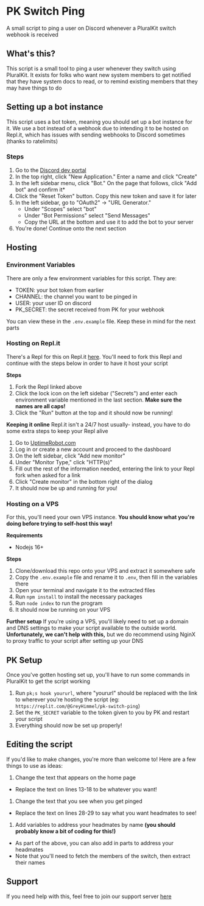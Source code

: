 # PK Switch Ping
A small script to ping a user on Discord whenever a PluralKit switch webhook is received

## What's this?
This script is a small tool to ping a user whenever they switch using PluralKit. It exists for folks who want new system members to get notified that they have system docs to read, or to remind existing members that they may have things to do

## Setting up a bot instance
This script uses a bot token, meaning you should set up a bot instance for it. We use a bot instead of a webhook due to intending it to be hosted on Repl.it, which has issues with sending webhooks to Discord sometimes (thanks to ratelimits)

### Steps
1. Go to the [Discord dev portal](https://discord.com/developers/applications)
1. In the top right, click "New Application." Enter a name and click "Create"
1. In the left sidebar menu, click "Bot." On the page that follows, click "Add bot" and confirm it\*
1. Click the "Reset Token" button. Copy this new token and save it for later
1. In the left sidebar, go to "OAuth2" -> "URL Generator."
	- Under "Scopes" select "bot"
	- Under "Bot Permissions" select "Send Messages"
	- Copy the URL at the bottom and use it to add the bot to your server
1. You're done! Continue onto the next section

## Hosting
### Environment Variables
There are only a few environment variables for this script. They are:
- TOKEN: your bot token from earlier
- CHANNEL: the channel you want to be pinged in
- USER: your user ID on discord
- PK_SECRET: the secret received from PK for your webhook

You can view these in the `.env.example` file. Keep these in mind for the next parts

### Hosting on Repl.it
There's a Repl for this on Repl.it [here](https://replit.com/@GreyHimmel/pk-switch-ping). You'll need to fork this Repl and continue with the steps below in order to have it host your script

**Steps**
1. Fork the Repl linked above
1. Click the lock icon on the left sidebar ("Secrets") and enter each environment variable mentioned in the last section. **Make sure the names are all caps!**
1. Click the "Run" button at the top and it should now be running!

**Keeping it online**
Repl.it isn't a 24/7 host usually- instead, you have to do some extra steps to keep your Repl alive
1. Go to [UptimeRobot.com](https://uptimerobot.com/)
1. Log in or create a new account and proceed to the dashboard
1. On the left sidebar, click "Add new monitor"
1. Under "Monitor Type," click "HTTP(s)"
1. Fill out the rest of the information needed, entering the link to your Repl fork when asked for a link
1. Click "Create monitor" in the bottom right of the dialog
1. It should now be up and running for you!

### Hosting on a VPS
For this, you'll need your own VPS instance. **You should know what you're doing before trying to self-host this way!**

**Requirements**
- Nodejs 16+

**Steps**
1. Clone/download this repo onto your VPS and extract it somewhere safe
1. Copy the `.env.example` file and rename it to `.env`, then fill in the variables there
1. Open your terminal and navigate it to the extracted files
1. Run `npm install` to install the necessary packages
1. Run `node index` to run the program
1. It should now be running on your VPS

**Further setup**
If you're using a VPS, you'll likely need to set up a domain and DNS settings to make your script available to the outside world. **Unfortunately, we can't help with this,** but we do recommend using NginX to proxy traffic to your script after setting up your DNS

## PK Setup
Once you've gotten hosting set up, you'll have to run some commands in PluralKit to get the script working

1. Run `pk;s hook yoururl`, where "yoururl" should be replaced with the link to wherever you're hosting the script (eg: `https://replit.com/@GreyHimmel/pk-switch-ping`)
1. Set the `PK_SECRET` variable to the token given to you by PK and restart your script
1. Everything should now be set up properly!

## Editing the script
If you'd like to make changes, you're more than welcome to! Here are a few things to use as ideas:

1. Change the text that appears on the home page
  - Replace the text on lines 13-18 to be whatever you want!
1. Change the text that you see when you get pinged
  - Replace the text on lines 28-29 to say what you want headmates to see!
1. Add variables to address your headmates by name **(you should probably know a bit of coding for this!)**
  - As part of the above, you can also add in parts to address your headmates
  - Note that you'll need to fetch the members of the switch, then extract their names

## Support
If you need help with this, feel free to join our support server [here](https://discord.gg/EvDmXGt)